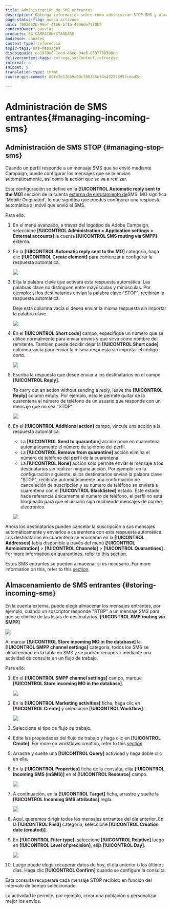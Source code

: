 ```yaml
---
title: Administración de SMS entrantes
description: Obtenga información sobre cómo administrar STOP SMS y almacenar los mensajes de texto entrantes en Adobe Campaign.
page-status-flag: nunca activado
uuid: f063052b-96ef-41b6-bf1b-4006de73f0b9
contentOwner: sauviat
products: SG_CAMPAIGN/STANDARD
audience: canales
content-type: referencia
topic-tags: sms-messages
discoiquuid: ee1970e6-1ced-46e0-94e6-8337768300ee
delivercontext-tags: entrega,smsContent,retroceso
internal: n
snippet: y
translation-type: tm+mt
source-git-commit: 00fc2e12669a00c788355ef4e492375957cdad2e

---
```



# Administración de SMS entrantes{#managing-incoming-sms}

## Administración de SMS STOP {#managing-stop-sms}

Cuando un perfil responde a un mensaje SMS que se envió mediante Campaign, puede configurar los mensajes que se le envían automáticamente, así como la acción que se va a realizar.

Esta configuración se define en la **[!UICONTROL Automatic reply sent to the MO]** sección de la cuenta [externa de enrutamiento de](../../administration/using/configuring-sms-channel.md#defining-an-sms-routing)SMS. MO significa 'Mobile Originated', lo que significa que puedes configurar una respuesta automática al móvil que envió el SMS.

Para ello:

1. En el menú avanzado, a través del logotipo de Adobe Campaign, seleccione **[!UICONTROL Administration > Application settings > External accounts]** la cuenta **[!UICONTROL SMS routing via SMPP]** externa.
1. En la **[!UICONTROL Automatic reply sent to the MO]** categoría, haga clic **[!UICONTROL Create element]** para comenzar a configurar la respuesta automática.

   ![](assets/sms_mo_1.png)

1. Elija la palabra clave que activará esta respuesta automática. Las palabras clave no distinguen entre mayúsculas y minúsculas. Por ejemplo: si los destinatarios envían la palabra clave "STOP", recibirán la respuesta automática.

   Deje esta columna vacía si desea enviar la misma respuesta sin importar la palabra clave.

   ![](assets/sms_mo_2.png)

1. En el **[!UICONTROL Short code]** campo, especifique un número que se utilice normalmente para enviar envíos y que sirva como nombre del remitente. También puede decidir dejar la **[!UICONTROL Short code]** columna vacía para enviar la misma respuesta sin importar el código corto.

   ![](assets/sms_mo_4.png)

1. Escriba la respuesta que desee enviar a los destinatarios en el campo **[!UICONTROL Reply]**.

   To carry out an action without sending a reply, leave the **[!UICONTROL Reply]** column empty. Por ejemplo, esto le permite quitar de la cuarentena el número de teléfono de un usuario que responde con un mensaje que no sea "STOP".

   ![](assets/sms_mo_3.png)

1. En el **[!UICONTROL Additional action]** campo, vincule una acción a la respuesta automática:

   * La **[!UICONTROL Send to quarantine]** acción pone en cuarentena automáticamente el número de teléfono del perfil.
   * La **[!UICONTROL Remove from quarantine]** acción elimina el número de teléfono del perfil de la cuarentena.
   * La **[!UICONTROL None]** acción solo permite enviar el mensaje a los destinatarios sin realizar ninguna acción.
   Por ejemplo: en la configuración siguiente, si los destinatarios envían la palabra clave "STOP", recibirán automáticamente una confirmación de cancelación de suscripción y su número de teléfono se enviará a cuarentena con el **[!UICONTROL Blacklisted]** estado. Este estado hace referencia únicamente al número de teléfono, el perfil no está bloqueado para que el usuario siga recibiendo mensajes de correo electrónico.

   ![](assets/sms_mo.png)

Ahora los destinatarios pueden cancelar la suscripción a sus mensajes automáticamente y enviarlos a cuarentena con esta respuesta automática. Los destinatarios en cuarentena se enumeran en la **[!UICONTROL Addresses]** tabla disponible a través del menú **[!UICONTROL Administration]** &gt; **[!UICONTROL Channels]** &gt; **[!UICONTROL Quarantines]** . For more information on quarantines, refer to this [section](../../sending/using/understanding-quarantine-management.md).

Estos SMS entrantes se pueden almacenar si es necesario. For more information on this, refer to this [section](#storing-incoming-sms).

## Almacenamiento de SMS entrantes {#storing-incoming-sms}

En la cuenta externa, puede elegir almacenar los mensajes entrantes, por ejemplo, cuando un suscriptor responde "STOP" a un mensaje SMS para que se elimine de las listas de destinatarios. **[!UICONTROL SMS routing via SMPP]**

![](assets/sms_config_mo_1.png)

Al marcar **[!UICONTROL Store incoming MO in the database]** la **[!UICONTROL SMPP channel settings]** categoría, todos los SMS se almacenarán en la tabla en SMS y se podrán recuperar mediante una actividad de consulta en un flujo de trabajo.

Para ello:

1. En el **[!UICONTROL SMPP channel settings]** campo, marque **[!UICONTROL Store incoming MO in the database]**.

   ![](assets/sms_config_mo_2.png)

1. En la **[!UICONTROL Marketing activities]** ficha, haga clic en **[!UICONTROL Create]** y seleccione **[!UICONTROL Workflow]**.

   ![](assets/sms_config_mo_3.png)

1. Seleccione el tipo de flujo de trabajo.
1. Edite las propiedades del flujo de trabajo y haga clic en **[!UICONTROL Create]**. For more on workflows creation, refer to this [section](../../automating/using/building-a-workflow.md).
1. Arrastre y suelte una **[!UICONTROL Query]** actividad y haga doble clic en ella.
1. En la **[!UICONTROL Properties]** ficha de la consulta, elija **[!UICONTROL Incoming SMS (inSMS)]** en el **[!UICONTROL Resource]** campo.

   ![](assets/sms_config_mo_4.png)

1. A continuación, en la **[!UICONTROL Target]** ficha, arrastre y suelte la **[!UICONTROL Incoming SMS attributes]** regla.

   ![](assets/sms_config_mo_5.png)

1. Aquí, queremos dirigir todos los mensajes entrantes del día anterior. En la **[!UICONTROL Field]** categoría, seleccione **[!UICONTROL Creation date (created)]**.
1. En **[!UICONTROL Filter type]**, seleccione **[!UICONTROL Relative]** luego en **[!UICONTROL Level of precision]**, elija **[!UICONTROL Day]**.

   ![](assets/sms_config_mo_6.png)

1. Luego puede elegir recuperar datos de hoy, el día anterior o los últimos días. Haga clic **[!UICONTROL Confirm]** cuando se configure la consulta.

Esta consulta recuperará cada mensaje STOP recibido en función del intervalo de tiempo seleccionado.

La actividad le permite, por ejemplo, crear una población y personalizar mejor los envíos.
